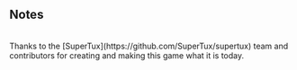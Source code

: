 ## Notes
<br/>
Thanks to the [SuperTux](https://github.com/SuperTux/supertux) team and contributors for creating and making this game what it is today.
<br/>
